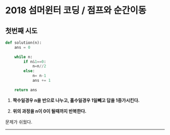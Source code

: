 # 2018 섬머윈터 코딩 / 점프와 순간이동

## 첫번째 시도

```python
def solution(n):
    ans = 0
    
    while n:
        if n&1==0:
            n=n//2
        else:
            n= n-1
            ans += 1
            
    return ans
```

1. __짝수일경우 n을 반으로 나누고, 홀수일경우 1일빼고 답을 1증가시킨다.__

2. __위의 과정을 n이 0이 될때까지 반복한다.__



문제가 쉬웠다.



---

